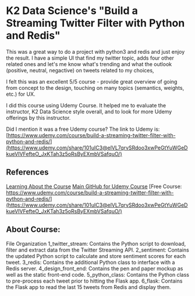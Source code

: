 # K2 Data Science's "Build a Streaming Twitter Filter with Python and Redis"

This was a great way to do a project with python3 and redis and just enjoy the result. I have a simple UI that find my twitter topic, adds four other related ones and let's me know what's trending and what the outlook (positive, neutral, negactive) on tweets related to my choices,

I felt this was an excellent 5/5 course - provide great overview of going from concept to the design, touching on many topics (semantics, weights, etc.) for UX.

I did this course using Udemy Course.  It helped me to evaluate the instructor, K2 Data Science style overall, and to look for more Udemy offerings by this instructor.

Did I mention it was a free Udemy course?
The link to Udemy is: 
[https://www.udemy.com/course/build-a-streaming-twitter-filter-with-python-and-redis/](https://www.udemy.com/share/101uIC3@elVL7qrvSRdoo3xwPeGtYuWGeDkueVIVFefteO_JxKTah3z5oRsByEXmbVSafquO/)


## References
[Learning About the Course](https://github.com/k2datascience/twitter_filter/blob/master/README.md)
[Main GitHub for Udemy Course](https://github.com/k2datascience/twitter_filter)
[Free Course: https://www.udemy.com/course/build-a-streaming-twitter-filter-with-python-and-redis/](https://www.udemy.com/share/101uIC3@elVL7qrvSRdoo3xwPeGtYuWGeDkueVIVFefteO_JxKTah3z5oRsByEXmbVSafquO/)


## About Course:

File Organization
1_twitter_stream: Contains the Python script to download, filter and extract data from the Twitter Streaming API.
2_sentiment: Contains the updated Python script to calculate and store sentiment scores for each tweet.
3_redis: Contains the additional Python class to interface with a Redis server.
4_design_front_end: Contains the pen and paper mockup as well as the static front-end code.
5_python_class: Contains the Python class to pre-process each tweet prior to hitting the Flask app.
6_flask: Contains the Flask app to read the last 15 tweets from Redis and display them.
